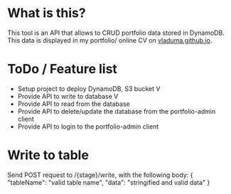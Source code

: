 # What is this?
This tool is an API that allows to CRUD portfolio data stored in DynamoDB.
This data is displayed in my portfolio/ online CV on [vladuma.github.io](https://vladuma.github.io/).

# ToDo / Feature list
* Setup project to deploy DynamoDB, S3 bucket V
* Provide API to write to database V
* Provide API to read from the database
* Provide API to delete/update the database from the portfolio-admin client
* Provide API to login to the portfolio-admin client

# Write to table
Send POST request to /{stage}/write, with the following body:
{
    "tableName": "valid table name",
    "data": "stringified and valid data"
}